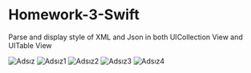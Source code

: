 # Homework-3-Swift
 Parse and display style of XML and Json in both UICollection View and UITable View


![Adsız](https://user-images.githubusercontent.com/73760138/146940385-60fbd826-35c2-42ff-bce1-b570e3f4beee.png)       ![Adsız1](https://user-images.githubusercontent.com/73760138/146940403-516f1d49-45cb-43a3-94ee-efb36b96f5f4.png)
![Adsız2](https://user-images.githubusercontent.com/73760138/146940413-664a1a64-108f-442e-a160-721330cc1394.png)      ![Adsız3](https://user-images.githubusercontent.com/73760138/146940418-98e21cc7-615f-4dcf-aea0-782c7c9fa1d8.png)
![Adsız4](https://user-images.githubusercontent.com/73760138/146940425-9bff59b0-b6db-4fe2-afc9-d61503a098fc.png)
